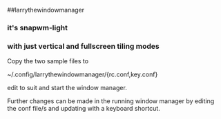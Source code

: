 ##larrythewindowmanager
### it's snapwm-light
### with just vertical and fullscreen tiling modes
Copy the two sample files to 

~/.config/larrythewindowmanager/{rc.conf,key.conf}

edit to suit and start the window manager.

Further changes can be made in the running window manager by editing
 the conf file/s and updating with a keyboard shortcut. 
